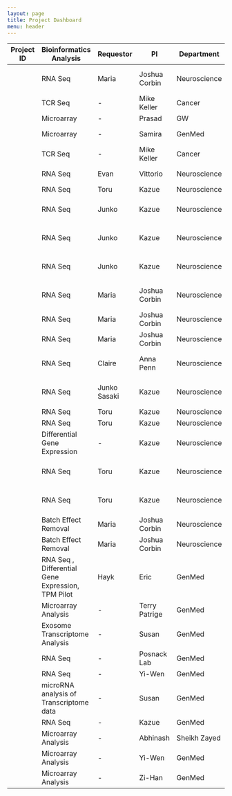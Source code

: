 ```yaml
---
layout: page
title: Project Dashboard
menu: header
---
```

|Project ID| Bioinformatics Analysis  | Requestor   | PI             | Department    | Status | Tags  | Done By |
|----------| -----------------------  |:----------- | -------------- | ----------    | ------ |------ |------ |
| |RNA Seq  | Maria       | Joshua Corbin  | Neuroscience  | `To Do` |Foxp2 Remainer dataset |Payal |
| |TCR Seq | -       | Mike Keller  | Cancer  | `To Do` | TCR Data | Payal |
| |Microarray | -       | Prasad  | GW  | `To Do` |  | Surajit |
| |Microarray | -       | Samira  | GenMed  | `Ongoing` | Asthma Project | Payal, Surajit |
| |TCR Seq | -       | Mike Keller  | Cancer  | `Ongoing` | TCR Pilot | Payal |
| |RNA Seq | Evan       | Vittorio  | Neuroscience  | `Done` | TRAP Pilot | Payal |
| |RNA Seq | Toru       | Kazue  | Neuroscience  | `Done` | G216 | Payal |
| |RNA Seq | Junko       | Kazue  | Neuroscience  | `Done` | G193 old PE, Mouse| Payal |
| |RNA Seq | Junko       | Kazue  | Neuroscience  | `Done` | G193 new PE, Mouse | Payal |
| |RNA Seq | Junko       | Kazue  | Neuroscience  | `Done` | G193 old SE, Mouse | Payal |
| |RNA Seq | Maria       | Joshua Corbin  | Neuroscience  | `Done` |FACs Dbx E13 and E18 |Payal |
| |RNA Seq  | Maria       | Joshua Corbin  | Neuroscience  | `Done` |GFP values |Payal |
| |RNA Seq  | Maria       | Joshua Corbin  | Neuroscience  | `Done` |Foxp2 E13, E18 |Payal |
| |RNA Seq  | Claire       | Anna Penn  | Neuroscience  | `Done` |AKR cortex embryo |Payal |
| |RNA Seq  | Junko Sasaki       | Kazue  | Neuroscience  | `Done` | G193 new PE, Human|Payal |
| |RNA Seq  |Toru       | Kazue  | Neuroscience  | `Done` | TS|Payal |
| |RNA Seq  | Toru       | Kazue  | Neuroscience  | `Done`|TS ERCC |Payal |
| |Differential Gene Expression                  |   -    | Kazue  | Neuroscience  | `Done` | AB DEG|Payal |
| |RNA Seq  | Toru       | Kazue   | Neuroscience  | `Done`|G151 - KHT samples |Payal |
| |RNA Seq  | Toru       | Kazue   | Neuroscience  | `Done` |KHT30 and VN5 samples |Payal |
| |Batch Effect Removal | Maria       | Joshua Corbin  | Neuroscience  | `Done` | |Payal |
| |Batch Effect Removal | Maria       | Joshua Corbin  | Neuroscience  | `Done` | |Payal |
| |RNA Seq , Differential Gene Expression, TPM Pilot | Hayk       | Eric  | GenMed  | `Done` | |Payal, Surajit |
| |Microarray Analysis | -       | Terry Patrige  | GenMed  | `Done` | |Surajit |
| |Exosome Transcriptome Analysis    | -      | Susan | GenMed | `Done` | |Surajit |
| |RNA Seq  | -     | Posnack Lab  | GenMed  | `Done` | |Surajit |
| |RNA Seq | -     | Yi-Wen  | GenMed  | `Done` | |Surajit |
| |microRNA analysis of Transcriptome data | -     | Susan  | GenMed  | `Done` | |Surajit |
| |RNA Seq | -     | Kazue  | GenMed  | `Done` | |Surajit |
| |Microarray Analysis  | -       | Abhinash  | Sheikh Zayed  | `Done` | |Surajit |
| |Microarray Analysis  | -       | Yi-Wen  | GenMed  | `Done` | |Surajit |
| |Microarray Analysis  | -       | Zi-Han  | GenMed  | `Done` | |Surajit |
